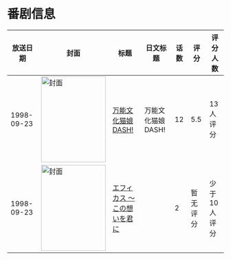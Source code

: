 # 番剧信息

|放送日期|封面|标题|日文标题|话数|评分|评分人数|
|---|---|---|---|---|---|---|
|1998-09-23|<img src="//lain.bgm.tv/pic/cover/c/c6/92/49887_8J5lN.jpg" alt="封面" style="width:150px;height:200px;object-fit:cover;">|[万能文化猫娘DASH!](https://bangumi.tv/subject/49887)|万能文化猫娘DASH!|12|5.5|13人评分|
|1998-09-23|<img src="//lain.bgm.tv/pic/cover/c/7d/29/79976_KLip6.jpg" alt="封面" style="width:150px;height:200px;object-fit:cover;">|[エフィカス ～この想いを君に](https://bangumi.tv/subject/79976)||2|暂无评分|少于10人评分|
